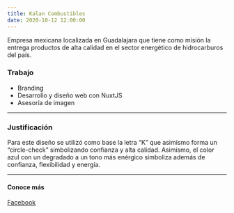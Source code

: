 ```yaml
---
title: Kalan Combustibles
date: 2020-10-12 12:00:00
---
```

<p>
   Empresa mexicana localizada en Guadalajara que tiene como misión la entrega productos de alta calidad en el sector energético de hidrocarburos del país.
</p>

<h3>Trabajo</h3>
<ul>
   <li>Branding</li>
   <li>Desarrollo y diseño web con NuxtJS</li>
   <li>Asesoría de imagen</li>
</ul>

<hr>

<h3>Justificación</h3>
<p>
   Para este diseño se utilizó como base la letra “K” que asimismo forma un “circle-check” <i class="bi bi-check2-circle"></i> simbolizando confianza y alta calidad. Asimismo, el color azul con un degradado a un tono más enérgico simboliza además de confianza, flexibilidad y energía.
</p>

<hr>

<h4>Conoce más</h4>
<p>
   <a href="https://www.fb.me/" target="_blank" rel="noreferrer noopener nofollow">Facebook</a>
</p>
